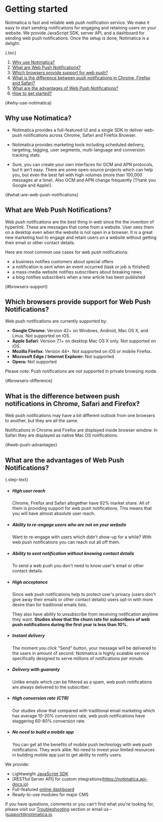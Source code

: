 # Getting started

Notimatica is fast and reliable web push notification service. We make it easy to start sending notifications for engaging and retaining users on your website. We provide JavaScript SDK, server API, and a dashboard for sending web push notifications. Once the setup is done, Notimatica is a delight.

{.toc}
1. [Why use Notimatica?](#why-use-notimatica)
1. [What are Web Push Notifications?](#what-are-web-push-notifications)
1. [Which browsers provide support for web push?](#browsers-support)
1. [What is the difference between push notifications in Chrome, Firefox and Safari?](#browsers-difference)
1. [What are the advantages of Web Push Notifications?](#web-push-advantages)
1. [How to get started?](#how-to-get-started)

{#why-use-notimatica}
## Why use Notimatica?

* Notimatica provides a full-featured UI and a single SDK to deliver web-push notifications across Chrome, Safari and Firefox Browser.

* Notimatica provides marketing tools including scheduled delivery, targeting, tagging, user segments, multi-language and conversion tracking stats.

* Sure, you can create your own interfaces for GCM and APN protocols, but it ain't easy. There are some open-source projects which can help you, but even the best fail with high volumes (more than 100,000 messages at a time). Also GCM and APN change frequently (Thank you Google and Apple!).

{#what-are-web-push-notifications}
## What are Web Push Notifications?

Web push notifications are the best thing in web since the the invention of hyperlink. These are messages that come from a website. User sees them on a desktop even when the website is not open in a browser. It is a great new marketing tool to engage and retain users on a website without getting their email or other contact details.

Here are most common use cases for web push notifications:

* a business notifies customers about special offers
* a notification is sent when an event occurred (task or job is finished)
* a mass-media website notifies subscribers about breaking news
* a blog notifies subscribers when a new article has been published

{#browsers-support}
## Which browsers provide support for Web Push Notifications?

Web push notifications are currently supported by:

* **Google Chrome**: Version 42+ on Windows, Android, Mac OS X, and Linux. Not supported on iOS.
* **Apple Safari**: Version 7.1+ on desktop Mac OS X only. Not supported on iOS.
* **Mozilla Firefox**: Version 44+. Not supported on iOS or mobile Firefox.
* **Microsoft Edge / Internet Explorer:** Not supported
* **Opera:** Not supported

Please note: Push notifications are not supported in private browsing mode.

{#browsers-difference}
## What is the difference between push notifications in Chrome, Safari and Firefox?

Web push notifications may have a bit different outlook from one browsers to another, but they are all the same.

Notifications in Chrome and Firefox are displayed inside browser window. In Safari they are displayed as native Mac OS notifications.

{#web-push-advantages}
## What are the advantages of Web Push Notifications?

{.step-text}
* ##### High user reach

  Chrome, Firefox and Safari altogether have 92% market share. All of them is providing support for web push notifications. This means that you will have almost absolute user reach.

* ##### Ability to re-engage users who are not on your website

  Want to re-engage with users which didn't show-up for a while? With web push notifications you can reach out all off them.

* ##### Ability to sent notification without knowing contact details

  To send a web push you don't need to know user's email or other contact details.

* ##### High acceptance

  Since web push notifications help to protect user's privacy (users don't give away their emails or other contact details) users opt-in with more desire than for traditional emails lists.

  They also have ability to unsubscribe from receiving notification anytime they want. **Studies show that the churn rate for subscribers of web push notifications during the first year is less than 10%.**

* ##### Instant delivery

  The moment you click "Send" button, your message will be delivered to the users in amount of second. Notimatica is highly scalable service specifically designed to serve millions of notifications per minute.

* ##### Delivery with guaranty

  Unlike emails which can be filtered as a spam, web push notifications are always delivered to the subscriber.

* ##### High conversion rate (CTR)

  Our studies show that compared with traditional email marketing which has average 10-20% conversion rate, web push notifications have staggering 60-80% conversion rate.

* ##### No need to build a mobile app

  You can get all the benefits of mobile push technology with web push notifications. They work alike. No need to invest your limited resources in building mobile app just to get ability to notify users.

We provide:

* Lightweight [JavaScript SDK](/docs/sdk-api)
* [RESTful Server API] for custom integrations(https://notimatica.api-docs.io)
* Full-featured [online dashboard](https://my.notimatica.com)
* Ready-to-use modules for major CMS

If you have questions, comments or you can't find what you're looking for, please visit our [Troubleshooting](/docs/troubleshooting) section or email us – ([support@notimatica.io](mailto:support@notimatica.com).

